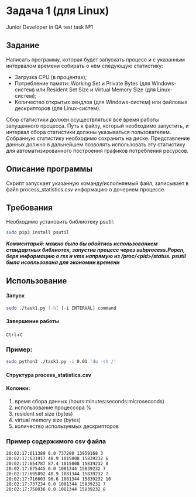 # Задача 1 (для Linux)
Junior Developer in QA test task №1

## Задание
Написать программу, которая будет запускать процесс и с указанным интервалом времени собирать о нём следующую статистику:
<ul>
  <li>Загрузка CPU (в процентах);</li>
  <li>Потребление памяти: Working Set и Private Bytes (для Windows-систем) или Resident Set Size и Virtual Memory Size (для Linux-систем);</li>
  <li>Количество открытых хендлов (для Windows-систем) или файловых дескрипторов (для Linux-систем).</li>
</ul>
Сбор статистики должен осуществляться всё время работы запущенного процесса. Путь к файлу, который необходимо запустить, и интервал сбора статистики должны указываться пользователем. Собранную статистику необходимо сохранить на диске. Представление данных должно в дальнейшем позволять использовать эту статистику для автоматизированного построения графиков потребления ресурсов.

## Описание программы

Скрипт запускает указанную команду/исполняемый файл, записывает в файл process_statistics.csv информацию о дочернем процессе.

## Требования
Необходимо установить библиотеку psutil:
```bash
sudo pip3 install psutil
```

***Комментарий: можно было бы обойтись использованием стандартных библиотек, запустив процесс через subprocess.Popen, беря информацию о rss и vms напрямую из /proc/\<pid\>/status.
psutil была исопльзована для экономии времени***

## Использование
#### Запуск
```bash
sudo ./task1.py [-h] [-i INTERVAL] command
```
#### Завершение работы
`Ctrl`+`C`

### Пример:
```bash
sudo python3 ./task1.py -i 0.01 'du -sh /'
```

#### Структура process_statistics.csv
#### Колонки:
1. время сбора данных (hours:minutes:seconds:microseconds)
2. использование процессора %
3. resident set size (bytes)
4. virtual memory size (bytes)
5. количество используемых дескрипторов

### Пример содержимого csv файла
```
20:02:17:611389 0.0 737280 13959168 3
20:02:17:631917 48.9 1015808 15839232 6
20:02:17:654787 87.4 1015808 15839232 8
20:02:17:675445 0.0 1081344 15839232 7
20:02:17:695892 48.9 1081344 15839232 7
20:02:17:716603 96.6 1081344 15839232 10
20:02:17:737234 0.0 1081344 15839232 7
20:02:17:758036 0.0 1081344 15839232 8
```
